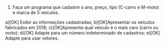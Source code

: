 1) Faça um programa que cadastre o ano, preço, tipo (C-carro e M-moto) e marca
de 5 veículos.

a)[OK] Exibir as informações cadastradas;
b)[OK]Apresentar os veículos fabricados em 2018;
c)[OK]Apresenta qual veículo é o mais caro (carro ou moto);
d)[OK] Adapte para um número indeterminado de cadastros;
e)[OK] Adapte para usar vetores.